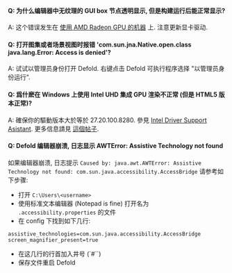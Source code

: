 #### Q: 为什么编辑器中无纹理的 GUI box 节点透明显示, 但是构建运行后能正常显示?

A: 这个错误发生在 [使用 AMD Radeon GPU 的机器](https://github.com/defold/editor2-issues/issues/2723) 上. 注意更新显卡驱动.

#### Q: 打开图集或者场景视图时报错 'com.sun.jna.Native.open.class java.lang.Error: Access is denied'?

A: 试试以管理员身份打开 Defold. 右键点击 Defold 可执行程序选择 "以管理员身份运行".

#### Q: 爲什麽在 Windows 上使用 Intel UHD 集成 GPU 渲染不正常 (但是 HTML5 版本正常)?

A: 確保你的驅動版本大於等於 27.20.100.8280. 參見 [Intel Driver Support Asistant](https://www.intel.com/content/www/us/en/search.html?ws=text#t=Downloads&layout=table&cf:Downloads=%5B%7B%22actualLabel%22%3A%22Graphics%22%2C%22displayLabel%22%3A%22Graphics%22%7D%2C%7B%22actualLabel%22%3A%22Intel%C2%AE%20UHD%20Graphics%20Family%22%2C%22displayLabel%22%3A%22Intel%C2%AE%20UHD%20Graphics%20Family%22%7D%2C%7B%22actualLabel%22%3A%22Intel%C2%AE%20UHD%20Graphics%20630%22%2C%22displayLabel%22%3A%22Intel%C2%AE%20UHD%20Graphics%20630%22%7D%5D). 更多信息請見 [這個帖子](https://forum.defold.com/t/sprite-game-object-is-not-rendering/69198/35?u=britzl).

#### Q: Defold 编辑器崩溃, 日志显示 AWTError: Assistive Technology not found

如果编辑器崩溃, 日志提示 `Caused by: java.awt.AWTError: Assistive Technology not found: com.sun.java.accessibility.AccessBridge` 请参考如下步骤:

* 打开 `C:\Users\<username>`
* 使用标准文本编辑器 (Notepad is fine) 打开名为 `.accessibility.properties` 的文件
* 在 config 下找到如下几行:

```
assistive_technologies=com.sun.java.accessibility.AccessBridge
screen_magnifier_present=true
```

* 在这几行的行首加入井号 (`#``)
* 保存文件重启 Defold

